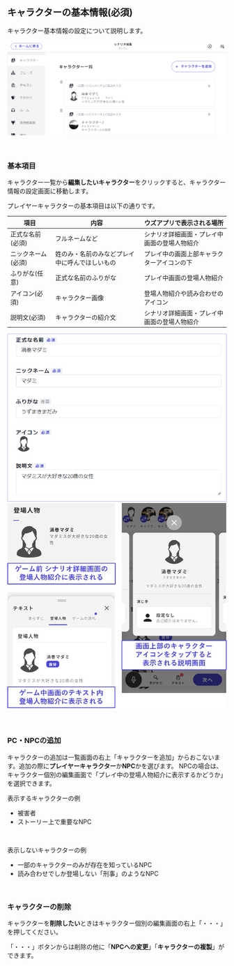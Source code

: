 ## キャラクターの基本情報(必須)

キャラクター基本情報の設定について説明します。

![](../../images/character3.png)

<br>

### 基本項目

キャラクター一覧から**編集したいキャラクター**をクリックすると、キャラクター情報の設定画面に移動します。

プレイヤーキャラクターの基本項目は以下の通りです。

| 項目                 | 内容                           | ウズアプリで表示される場所             |
| -------------------- | ----------------------------- | ------------------------------------- |
| 正式な名前(必須)     | フルネームなど | シナリオ詳細画面・プレイ中画面の登場人物紹介 |
| ニックネーム(必須)   | 姓のみ・名前のみなどプレイ中に呼んでほしいもの | プレイ中の画面上部キャラクターアイコンの下     |
| ふりがな(任意)　　   | 正式な名前のふりがな  | プレイ中画面の登場人物紹介       |
| アイコン(必須)       | キャラクター画像  | 登場人物紹介や読み合わせのアイコン |
| 説明文(必須) | キャラクターの紹介文 | シナリオ詳細画面・プレイ中画面の登場人物紹介   | 

![](../../images/character1.png)
![](../../images/character2.png)

<br>

### PC・NPCの追加

キャラクターの追加は一覧画面の右上「キャラクターを追加」からおこないます。追加の際に**プレイヤーキャラクター**か**NPC**かを選びます。
NPCの場合は、キャラクター個別の編集画面で「プレイ中の登場人物紹介に表示するかどうか」を選択できます。
<br>

表示するキャラクターの例
- 被害者
- ストーリー上で重要なNPC
<br>

表示しないキャラクターの例
- 一部のキャラクターのみが存在を知っているNPC
- 読み合わせでしか登場しない「刑事」のようなNPC

<br>

### キャラクターの削除

キャラクターを**削除したい**ときはキャラクター個別の編集画面の右上「・・・」を押してください。

「・・・」ボタンからは削除の他に「**NPCへの変更**」「**キャラクターの複製**」ができます。

